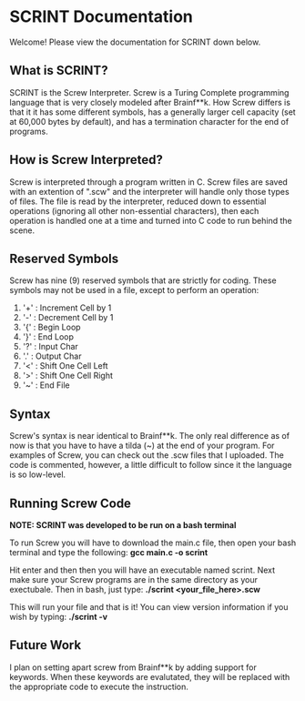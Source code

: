 # SCRINT Documentation
Welcome! Please view the documentation for SCRINT down below.

## What is SCRINT?
SCRINT is the Screw Interpreter. Screw is a Turing Complete programming language that is very closely modeled after Brainf\*\*k. How Screw differs is that it it has some different symbols, has a generally larger cell capacity (set at 60,000 bytes by default), and has a termination character for the end of programs.

## How is Screw Interpreted?
Screw is interpreted through a program written in C. Screw files are saved with an extention of ".scw" and the interpreter will handle only those types of files. The file is read by the interpreter, reduced down to essential operations (ignoring all other non-essential characters), then each operation is handled one at a time and turned into C code to run behind the scene.

## Reserved Symbols
Screw has nine (9) reserved symbols that are strictly for coding. These symbols may not be used in a file, except to perform an operation:
1. '+'  :  Increment Cell by 1
2. '-'  :  Decrement Cell by 1
3. '{'  :  Begin Loop
4. '}'  :  End Loop
5. '?'  :  Input Char
6. '.'  :  Output Char
7. '<'  :  Shift One Cell Left
8. '>'  :  Shift One Cell Right
9. '~'  :  End File

## Syntax
Screw's syntax is near identical to Brainf\*\*k. The only real difference as of now is that you have to have a tilda (~) at the end of your program. For examples of Screw, you can check out the .scw files that I uploaded. The code is commented, however, a little difficult to follow since it the language is so low-level.

## Running Screw Code
**NOTE: SCRINT was developed to be run on a bash terminal**

To run Screw you will have to download the main.c file, then open your bash terminal and type the following: 
**gcc main.c -o scrint**

Hit enter and then then you will have an executable named scrint. Next make sure your Screw programs are in the same directory as your exectubale. Then in bash, just type:                                                                                                 **./scrint <your_file_here>.scw**

This will run your file and that is it! You can view version information if you wish by typing:                                         **./scrint -v**

## Future Work
I plan on setting apart screw from Brainf\*\*k by adding support for keywords. When these keywords are evalutated, they will be replaced with the appropriate code to execute the instruction.
